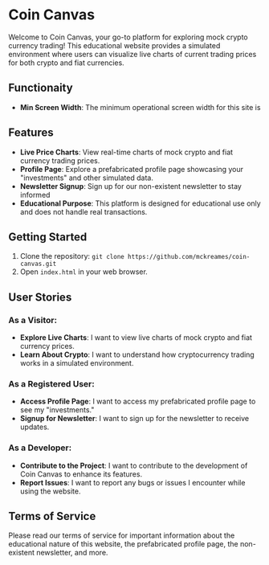 # Coin Canvas

Welcome to Coin Canvas, your go-to platform for exploring mock crypto currency trading! This educational website provides a simulated environment where users can visualize live charts of current trading prices for both crypto and fiat currencies.

## Functionaity

- **Min Screen Width**: The minimum operational screen width for this site is

## Features

- **Live Price Charts**: View real-time charts of mock crypto and fiat currency trading prices.
- **Profile Page**: Explore a prefabricated profile page showcasing your "investments" and other simulated data.
- **Newsletter Signup**: Sign up for our non-existent newsletter to stay informed
- **Educational Purpose**: This platform is designed for educational use only and does not handle real transactions.

## Getting Started

1. Clone the repository: `git clone https://github.com/mckreames/coin-canvas.git`
2. Open `index.html` in your web browser.

## User Stories

### As a Visitor:

- **Explore Live Charts**: I want to view live charts of mock crypto and fiat currency prices.
- **Learn About Crypto**: I want to understand how cryptocurrency trading works in a simulated environment.

### As a Registered User:

- **Access Profile Page**: I want to access my prefabricated profile page to see my "investments."
- **Signup for Newsletter**: I want to sign up for the newsletter to receive updates.

### As a Developer:

- **Contribute to the Project**: I want to contribute to the development of Coin Canvas to enhance its features.
- **Report Issues**: I want to report any bugs or issues I encounter while using the website.

## Terms of Service

Please read our terms of service for important information about the educational nature of this website, the prefabricated profile page, the non-existent newsletter, and more.
